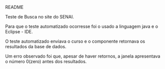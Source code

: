 README

Teste de Busca no site do SENAI.

Para que o teste automatizado ocorresse foi o usado a linguagem java e o Eclipse - IDE.

O teste automatizado enviava o curso e o componente retornava os resultados da base de dados.

Um erro observado foi que, apesar de haver retornos, a janela apresentava o número 0(zero) antes dos resultados.